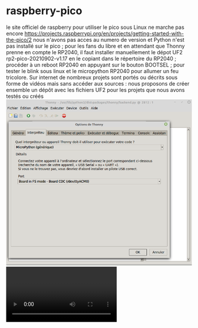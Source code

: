 # raspberry-pico
le site officiel de raspberry pour utiliser le pico sous Linux ne marche pas encore  https://projects.raspberrypi.org/en/projects/getting-started-with-the-pico/2  nous n'avons pas acces au numero de version et Python n'est pas installé sur le pico ; pour les fans du libre et en attendant que Thonny prenne en compte le RP2040, il faut installer manuellement le dépot UF2 rp2-pico-20210902-v1.17 en le copiant dans le répertoire du RP2040 ; procéder à un reboot RP2040 en appuyant sur le bouton BOOTSEL ; pour tester le blink sous linux et le micropython RP2040 pour allumer un feu tricolore. Sur internet de nombreux projets sont portés ou décrits sous forme de vidéos mais sans accéder aux sources : nous proposons de créer ensemble un dépôt avec les fichiers UF2 pour les projets que nous avons testés ou créés
![image](https://github.com/anumby-source/raspberry-pico/blob/main/thonny.png)
![video](https://github.com/anumby-source/raspberry-pico/blob/main/feu-tricolore/feu-tricolore.mp4)
